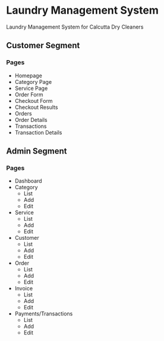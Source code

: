 # Laundry Management System
Laundry Management System for Calcutta Dry Cleaners

## Customer Segment
### Pages
- Homepage
- Category Page
- Service Page
- Order Form
- Checkout Form
- Checkout Results
- Orders
- Order Details
- Transactions
- Transaction Details

## Admin Segment
### Pages
- Dashboard
- Category
  - List
  - Add
  - Edit
- Service
  - List
  - Add
  - Edit
- Customer
  - List
  - Add
  - Edit
- Order
  - List
  - Add
  - Edit
- Invoice
  - List
  - Add
  - Edit
- Payments/Transactions
  - List
  - Add
  - Edit
